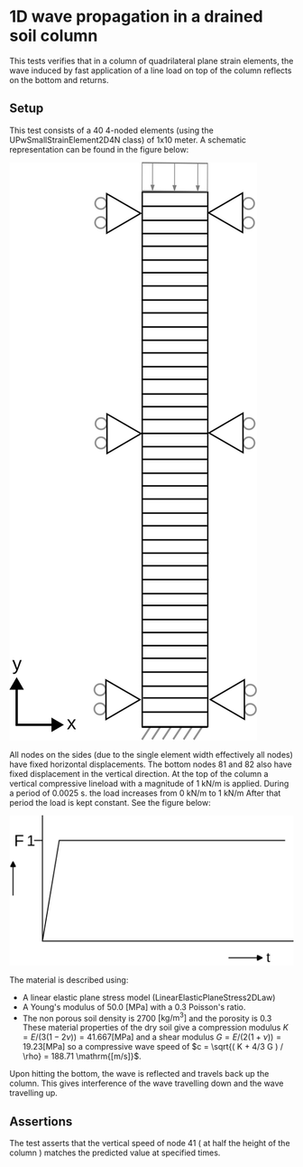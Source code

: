 # 1D wave propagation in a drained soil column

This tests verifies that in a column of quadrilateral plane strain elements, the wave induced by fast application of a line load on top of the column reflects on the bottom and returns.

## Setup

This test consists of a 40 4-noded elements (using the UPwSmallStrainElement2D4N class) of 1x10 meter. A
schematic representation can be found in the figure below:

![MeshStructure](MeshStructure.svg)

All nodes on the sides (due to the single element width effectively all nodes) have fixed horizontal displacements. The bottom nodes 81 and 82 also have fixed displacement in the vertical
direction. At the top of the column a vertical compressive lineload with a magnitude of 1 kN/m is applied. During a period of 0.0025 s. the load increases from 0 kN/m to 1 kN/m After that period the load is kept constant. See the figure below:

![LoadIncrease](LoadIncrease.svg)

The material is described using:
-   A linear elastic plane stress model (LinearElasticPlaneStress2DLaw)
-   A Young's modulus of 50.0 [MPa] with a 0.3 Poisson's ratio.
-   The non porous soil density is 2700 $\mathrm{[kg/m^3]}$ and the porosity is 0.3
These material properties of the dry soil give a compression modulus $K = E / (3(1-2\nu)) = 41.667 \mathrm{[MPa]}$ and a shear modulus $G = E / (2( 1 + \nu )) = 19.23 \mathrm{[MPa]}$ so a compressive wave speed of $c = \sqrt{( K + 4/3 G ) / \rho} = 188.71 \mathrm{[m/s]}$.

Upon hitting the bottom, the wave is reflected and travels back up the column. This gives interference of the wave travelling down and the wave travelling up.


## Assertions

The test asserts that the vertical speed of node 41 ( at half the height of the column ) matches the predicted value at specified times.
